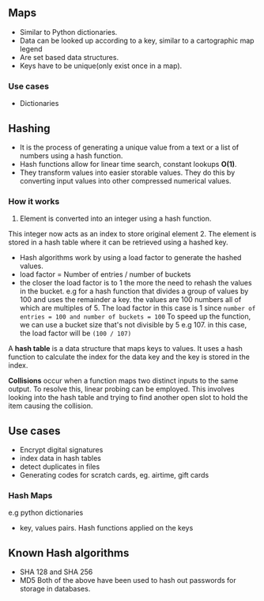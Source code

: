 ## Maps
- Similar to Python dictionaries.
- Data can be looked up according to a key, similar to a cartographic map legend
- Are set based data structures.
- Keys have to be unique(only exist once in a map).

### Use cases
- Dictionaries

## Hashing
- It is the process of generating a unique value from a text or a list of numbers using a hash function.
- Hash functions allow for linear time search, constant lookups **O(1)**.
- They transform values into easier storable values. They do this by converting input values into other compressed numerical values.

### How it works
1. Element is converted into an integer using a hash function.

  This integer now acts as an index to store original element
2. The element is stored in a hash table where it can be retrieved using a hashed key.

- Hash algorithms work by using a load factor to generate the hashed values.
- load factor = Number of entries / number of buckets
- the closer the load factor is to 1 the more the need to rehash the values in the bucket.
e.g for a hash function that divides a group of values by 100 and uses the remainder a key. the values are 100 numbers all of which are multiples of 5.
The load factor in this case is 1 since
```number of entries = 100 and number of buckets = 100```
To speed up the function, we can use a bucket size that's not divisible by 5 e.g 107. in this case, the load factor will be ```(100 / 107)```

A **hash table** is a data structure that maps keys to values.
It uses a hash function to calculate the index for the data key and the key is stored in the index.

**Collisions** occur when a function maps two distinct inputs to the same output.
To resolve this, linear probing can be employed. This involves looking into the hash table and trying to find another open slot to hold the item causing the collision.

## Use cases
- Encrypt digital signatures
- index data in hash tables
- detect duplicates in files
- Generating codes for scratch cards, eg. airtime, gift cards

### Hash Maps
e.g python dictionaries
- key, values pairs. Hash functions applied on the keys

## Known Hash algorithms
- SHA 128 and SHA 256
- MD5
Both of the above have been used to hash out passwords for storage in databases.
